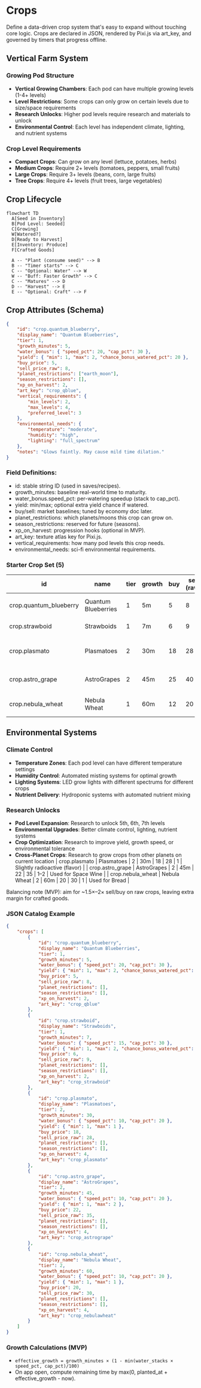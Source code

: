 # Crops

Define a data-driven crop system that's easy to expand without touching core logic. Crops are declared in JSON, rendered by Pixi.js via art_key, and governed by timers that progress offline.

## Vertical Farm System

### Growing Pod Structure

- **Vertical Growing Chambers**: Each pod can have multiple growing levels (1-4+ levels)
- **Level Restrictions**: Some crops can only grow on certain levels due to size/space requirements
- **Research Unlocks**: Higher pod levels require research and materials to unlock
- **Environmental Control**: Each level has independent climate, lighting, and nutrient systems

### Crop Level Requirements

- **Compact Crops**: Can grow on any level (lettuce, potatoes, herbs)
- **Medium Crops**: Require 2+ levels (tomatoes, peppers, small fruits)
- **Large Crops**: Require 3+ levels (beans, corn, large fruits)
- **Tree Crops**: Require 4+ levels (fruit trees, large vegetables)

## Crop Lifecycle

```mermaid
flowchart TD
  A[Seed in Inventory]
  B[Pod Level: Seeded]
  C[Growing]
  W[Watered?]
  D[Ready to Harvest]
  E[Inventory: Produce]
  F[Crafted Goods]

  A -- "Plant (consume seed)" --> B
  B -- "Timer starts" --> C
  C -- "Optional: Water" --> W
  W -- "Buff: Faster Growth" --> C
  C -- "Matures" --> D
  D -- "Harvest" --> E
  E -- "Optional: Craft" --> F
```

## Crop Attributes (Schema)

```json
{
	"id": "crop.quantum_blueberry",
	"display_name": "Quantum Blueberries",
	"tier": 1,
	"growth_minutes": 5,
	"water_bonus": { "speed_pct": 20, "cap_pct": 30 },
	"yield": { "min": 1, "max": 2, "chance_bonus_watered_pct": 20 },
	"buy_price": 5,
	"sell_price_raw": 8,
	"planet_restrictions": ["earth_moon"],
	"season_restrictions": [],
	"xp_on_harvest": 2,
	"art_key": "crop_qblue",
	"vertical_requirements": {
		"min_levels": 2,
		"max_levels": 4,
		"preferred_level": 3
	},
	"environmental_needs": {
		"temperature": "moderate",
		"humidity": "high",
		"lighting": "full_spectrum"
	},
	"notes": "Glows faintly. May cause mild time dilation."
}
```

### Field Definitions:

- id: stable string ID (used in saves/recipes).
- growth_minutes: baseline real-world time to maturity.
- water_bonus.speed_pct: per-watering speedup (stack to cap_pct).
- yield: min/max; optional extra yield chance if watered.
- buy/sell: market baselines; tuned by economy doc later.
- planet_restrictions: which planets/moons this crop can grow on.
- season_restrictions: reserved for future (seasons).
- xp_on_harvest: progression hooks (optional in MVP).
- art_key: texture atlas key for Pixi.js.
- vertical_requirements: how many pod levels this crop needs.
- environmental_needs: sci-fi environmental requirements.

### Starter Crop Set (5)

| id                     | name                | tier | growth | buy | sell (raw) | yield | levels | planet | notes                      |
| ---------------------- | ------------------- | ---- | ------ | --- | ---------- | ----- | ------ | ------ | -------------------------- |
| crop.quantum_blueberry | Quantum Blueberries | 1    | 5m     | 5   | 8          | 1–2   | 2-4    | earth  | Starter berry for Jam      |
| crop.strawboid         | Strawboids          | 1    | 7m     | 6   | 9          | 1–2   | 1-3    | earth  | Juicing bonus              |
| crop.plasmato          | Plasmatoes          | 2    | 30m    | 18  | 28         | 2–3   | 3-4    | earth  | Higher margin, needs space |
| crop.astro_grape       | AstroGrapes         | 2    | 45m    | 25  | 40         | 1–2   | 4      | earth  | Wine production, tree-like |
| crop.nebula_wheat      | Nebula Wheat        | 1    | 60m    | 12  | 20         | 3–4   | 1-2    | earth  | Bread production, compact  |

## Environmental Systems

### Climate Control

- **Temperature Zones**: Each pod level can have different temperature settings
- **Humidity Control**: Automated misting systems for optimal growth
- **Lighting Systems**: LED grow lights with different spectrums for different crops
- **Nutrient Delivery**: Hydroponic systems with automated nutrient mixing

### Research Unlocks

- **Pod Level Expansion**: Research to unlock 5th, 6th, 7th levels
- **Environmental Upgrades**: Better climate control, lighting, nutrient systems
- **Crop Optimization**: Research to improve yield, growth speed, or environmental tolerance
- **Cross-Planet Crops**: Research to grow crops from other planets on current location
  | crop.plasmato | Plasmatoes | 2 | 30m | 18 | 28 | 1 | Slightly radioactive (flavor) |
  | crop.astro_grape | AstroGrapes | 2 | 45m | 22 | 35 | 1–2 | Used for Space Wine |
  | crop.nebula_wheat | Nebula Wheat | 2 | 60m | 20 | 30 | 1 | Used for Bread |

Balancing note (MVP): aim for ~1.5×–2× sell/buy on raw crops, leaving extra margin for crafted goods.

### JSON Catalog Example

```json
{
	"crops": [
		{
			"id": "crop.quantum_blueberry",
			"display_name": "Quantum Blueberries",
			"tier": 1,
			"growth_minutes": 5,
			"water_bonus": { "speed_pct": 20, "cap_pct": 30 },
			"yield": { "min": 1, "max": 2, "chance_bonus_watered_pct": 20 },
			"buy_price": 5,
			"sell_price_raw": 8,
			"planet_restrictions": [],
			"season_restrictions": [],
			"xp_on_harvest": 2,
			"art_key": "crop_qblue"
		},
		{
			"id": "crop.strawboid",
			"display_name": "Strawboids",
			"tier": 1,
			"growth_minutes": 7,
			"water_bonus": { "speed_pct": 15, "cap_pct": 30 },
			"yield": { "min": 1, "max": 2, "chance_bonus_watered_pct": 15 },
			"buy_price": 6,
			"sell_price_raw": 9,
			"planet_restrictions": [],
			"season_restrictions": [],
			"xp_on_harvest": 2,
			"art_key": "crop_strawboid"
		},
		{
			"id": "crop.plasmato",
			"display_name": "Plasmatoes",
			"tier": 2,
			"growth_minutes": 30,
			"water_bonus": { "speed_pct": 10, "cap_pct": 20 },
			"yield": { "min": 1, "max": 1 },
			"buy_price": 18,
			"sell_price_raw": 28,
			"planet_restrictions": [],
			"season_restrictions": [],
			"xp_on_harvest": 4,
			"art_key": "crop_plasmato"
		},
		{
			"id": "crop.astro_grape",
			"display_name": "AstroGrapes",
			"tier": 2,
			"growth_minutes": 45,
			"water_bonus": { "speed_pct": 10, "cap_pct": 20 },
			"yield": { "min": 1, "max": 2 },
			"buy_price": 22,
			"sell_price_raw": 35,
			"planet_restrictions": [],
			"season_restrictions": [],
			"xp_on_harvest": 4,
			"art_key": "crop_astrogrape"
		},
		{
			"id": "crop.nebula_wheat",
			"display_name": "Nebula Wheat",
			"tier": 2,
			"growth_minutes": 60,
			"water_bonus": { "speed_pct": 10, "cap_pct": 20 },
			"yield": { "min": 1, "max": 1 },
			"buy_price": 20,
			"sell_price_raw": 30,
			"planet_restrictions": [],
			"season_restrictions": [],
			"xp_on_harvest": 4,
			"art_key": "crop_nebulawheat"
		}
	]
}
```

### Growth Calculations (MVP)

- `effective_growth = growth_minutes × (1 - min(water_stacks × speed_pct, cap_pct)/100)`
- On app open, compute remaining time by max(0, planted_at + effective_growth - now).
